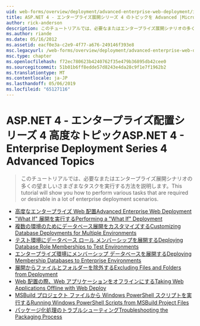 ```yaml
---
uid: web-forms/overview/deployment/advanced-enterprise-web-deployment/index
title: ASP.NET 4 - エンタープライズ展開シリーズ 4 のトピックを Advanced |Microsoft Docs
author: rick-anderson
description: このチュートリアルでは、必要なまたはエンタープライズ展開シナリオの多くの望ましいさまざまなタスクを実行する方法を説明します。
ms.author: riande
ms.date: 05/16/2012
ms.assetid: eacf0e3a-c2e9-4f77-a676-249146f393e8
msc.legacyurl: /web-forms/overview/deployment/advanced-enterprise-web-deployment
msc.type: chapter
ms.openlocfilehash: f72ec780623b4240762f35e479b36895db42cee0
ms.sourcegitcommit: 51b01b6ff8edde57d8243e4da28c9f1e7f1962b2
ms.translationtype: MT
ms.contentlocale: ja-JP
ms.lasthandoff: 05/06/2019
ms.locfileid: "65127116"
---
```

# <a name="aspnet-4---enterprise-deployment-series-4-advanced-topics"></a><span data-ttu-id="22237-103">ASP.NET 4 - エンタープライズ配置シリーズ 4 高度なトピック</span><span class="sxs-lookup"><span data-stu-id="22237-103">ASP.NET 4 - Enterprise Deployment Series 4 Advanced Topics</span></span>

> <span data-ttu-id="22237-104">このチュートリアルでは、必要なまたはエンタープライズ展開シナリオの多くの望ましいさまざまなタスクを実行する方法を説明します。</span><span class="sxs-lookup"><span data-stu-id="22237-104">This tutorial will show you how to perform various tasks that are required or desirable in a lot of enterprise deployment scenarios.</span></span>

- [<span data-ttu-id="22237-105">高度なエンタープライズ Web 配置</span><span class="sxs-lookup"><span data-stu-id="22237-105">Advanced Enterprise Web Deployment</span></span>](advanced-enterprise-web-deployment.md)
- [<span data-ttu-id="22237-106">"What If" 展開を実行する</span><span class="sxs-lookup"><span data-stu-id="22237-106">Performing a "What If" Deployment</span></span>](performing-a-what-if-deployment.md)
- [<span data-ttu-id="22237-107">複数の環境のためにデータベース展開をカスタマイズする</span><span class="sxs-lookup"><span data-stu-id="22237-107">Customizing Database Deployments for Multiple Environments</span></span>](customizing-database-deployments-for-multiple-environments.md)
- [<span data-ttu-id="22237-108">テスト環境にデータベース ロール メンバーシップを展開する</span><span class="sxs-lookup"><span data-stu-id="22237-108">Deploying Database Role Memberships to Test Environments</span></span>](deploying-database-role-memberships-to-test-environments.md)
- [<span data-ttu-id="22237-109">エンタープライズ環境にメンバーシップ データベースを展開する</span><span class="sxs-lookup"><span data-stu-id="22237-109">Deploying Membership Databases to Enterprise Environments</span></span>](deploying-membership-databases-to-enterprise-environments.md)
- [<span data-ttu-id="22237-110">展開からファイルとフォルダーを除外する</span><span class="sxs-lookup"><span data-stu-id="22237-110">Excluding Files and Folders from Deployment</span></span>](excluding-files-and-folders-from-deployment.md)
- [<span data-ttu-id="22237-111">Web 配置の際、Web アプリケーションをオフラインにする</span><span class="sxs-lookup"><span data-stu-id="22237-111">Taking Web Applications Offline with Web Deploy</span></span>](taking-web-applications-offline-with-web-deploy.md)
- [<span data-ttu-id="22237-112">MSBuild プロジェクト ファイルから Windows PowerShell スクリプトを実行する</span><span class="sxs-lookup"><span data-stu-id="22237-112">Running Windows PowerShell Scripts from MSBuild Project Files</span></span>](running-windows-powershell-scripts-from-msbuild-project-files.md)
- [<span data-ttu-id="22237-113">パッケージ化処理のトラブルシューティング</span><span class="sxs-lookup"><span data-stu-id="22237-113">Troubleshooting the Packaging Process</span></span>](troubleshooting-the-packaging-process.md)

